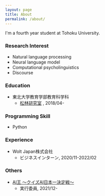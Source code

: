 ```yaml
---
layout: page
title: About
permalink: /about/
---
```

I'm a fourth year student at Tohoku University.

### Research Interest
- Natural language processing
- Neural language model
- Computational psycholinguistics
- Discourse

### Education
- 東北大学教育学部教育科学科
    - [松林研究室](https://www.edunlp.sed.tohoku.ac.jp/) , 2018/04-


### Programming Skill
- Python

### Experience
- Wolt Japan株式会社
    - ビジネスインターン, 2020/11-2022/02
    
### Others
- [AI王 〜クイズAI日本一決定戦〜](https://sites.google.com/view/project-aio/) 
    - 実行委員, 2021/12-





